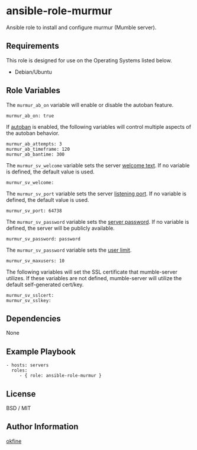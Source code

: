 ansible-role-murmur
=========

Ansible role to install and configure murmur (Mumble server).

Requirements
------------

This role is designed for use on the Operating Systems listed below.

* Debian/Ubuntu

Role Variables
--------------

The ```murmur_ab_on``` variable will enable or disable the autoban feature.

	murmur_ab_on: true

If [autoban](http://wiki.mumble.info/wiki/Murmur.ini#autobanAttempts.2C_autobanTimeframe_and_autobanTime) is enabled, the following variables will control multiple aspects of the autoban behavior.

	murmur_ab_attempts: 3
	murmur_ab_timeframe: 120
	murmur_ab_bantime: 300

The ```murmur_sv_welcome``` variable sets the server [welcome text](http://wiki.mumble.info/wiki/Murmur.ini#welcometext). If no variable is defined, the default value is used.

	murmur_sv_welcome:

The ```murmur_sv_port``` variable sets the server [listening port](http://wiki.mumble.info/wiki/Murmur.ini#port). If no variable is defined, the default value is used.

	murmur_sv_port: 64738


The ```murmur_sv_password``` variable sets the [server password](http://wiki.mumble.info/wiki/Murmur.ini#serverpassword). If no variable is defined, the server will be publicly available.

	murmur_sv_password: password


The ```murmur_sv_password``` variable sets the [user limit](http://wiki.mumble.info/wiki/Murmur.ini#users).

	murmur_sv_maxusers: 10


The following variables will set the SSL certificate that mumble-server utilizes. If these variables are not defined, mumble-server will utilize the default self-generated cert/key.

	murmur_sv_sslcert:
	murmur_sv_sslkey:

Dependencies
------------

None

Example Playbook
----------------

    - hosts: servers
      roles:
         - { role: ansible-role-murmur }

License
-------

BSD / MIT

Author Information
------------------

[okfine](https://github.com/okfine)
